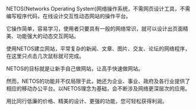 NETOS(Networks Operating System)网络操作系统，不需网页设计工具，不需编写程序代码，在线设计交互性动态网站的操作平台。

它操作简单，容易学习，使用者只要具有一般的网络常识，就可以设计出页面精美、功能强大的动态交互网站。

使用NETOS建立网站，平常复杂的新闻、文章、图片、交友、论坛的网络程序，在这里只点击几次鼠标就可完成。

NETOS的目标就是让新手自己做网站，让高手快速做网站。

然而，NETOS的功能并不仅局限于此，她还为企业、事业、政府及各行业提供了相应的移动办公平台。以NETOS理念为基础，会不断涉及网络更深层次的应用。

用比同行低廉的价格、精美的设计、更强的功能，您可轻松获得利润。